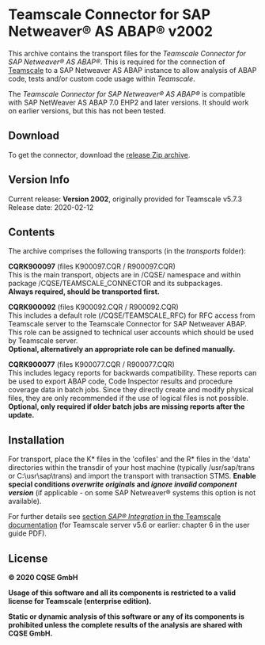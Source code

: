 # Teamscale Connector for SAP Netweaver&reg; AS ABAP&reg; v2002

This archive contains the transport files for the *Teamscale Connector for 
SAP Netweaver&reg; AS ABAP&reg;*. This is required for the connection of 
[Teamscale](https://www.teamscale.com) to a SAP Netweaver AS ABAP instance 
to allow analysis of ABAP code, tests and/or custom code usage within *Teamscale*.

The *Teamscale Connector for SAP Netweaver&reg; AS ABAP&reg;* is compatible with SAP NetWeaver AS ABAP 7.0 EHP2 and later versions.
It should work on earlier versions, but this has not been tested.

## Download 
To get the connector, download the [release Zip archive](https://github.com/cqse/teamscale-sap-abap-connector/archive/v2002.zip).

## Version Info
Current release: **Version 2002**, originally provided for Teamscale v5.7.3
Release date: 2020-02-12

## Contents
The archive comprises the following transports (in the *transports* folder):

**CQRK900097** (files K900097.CQR / R900097.CQR)  
 This is the main transport, objects are in /CQSE/ namespace and within package /CQSE/TEAMSCALE_CONNECTOR and its subpackages.  
**Always required, should be transported first.**  

**CQRK900092** (files K900092.CQR / R900092.CQR)  
This includes a default role (/CQSE/TEAMSCALE_RFC) for RFC access from Teamscale server to the Teamscale Connector for SAP Netweaver ABAP. This role can be assigned  to technical user accounts which should be used by Teamscale server.  
**Optional, alternatively an appropriate role can be defined manually.**

**CQRK900077** (files K900077.CQR / R900077.CQR)  
This includes legacy reports for backwards compatibility. These reports can be
used to export ABAP code, Code Inspector results and procedure coverage data
in batch jobs. Since they directly create and modify physical files, they
are only recommended if the use of logical files is not possible.
**Optional, only required if older batch jobs are missing reports after the update.**

## Installation
For transport, place the K* files in the 'cofiles' and  the R* files in the 
'data' directories within the transdir of your host machine (typically 
/usr/sap/trans or C:\usr\sap\trans) and import the transport with transaction 
STMS. **Enable special conditions *overwrite originals* and *ignore invalid 
component version*** (if applicable - on some SAP Netweaver&reg; systems this option is not available). 

For further details see [section *SAP® Integration* in the Teamscale documentation](https://docs.teamscale.com/howto/sap/#sap%C2%AE-integration) (for Teamscale server v5.6 or earlier: chapter 6 in the user guide PDF). 

## License
**&copy; 2020 CQSE GmbH**

**Usage of this software and all its components is restricted to a
valid license for Teamscale (enterprise edition).**

**Static or dynamic analysis of this software or any of its components is prohibited unless the complete results of the analysis are shared with CQSE GmbH.**

